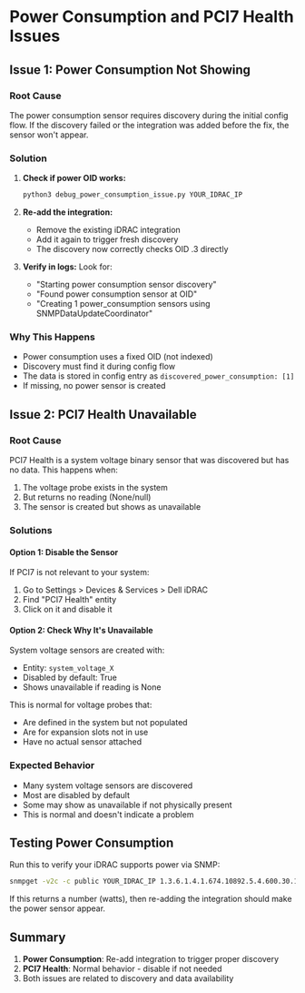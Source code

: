 # Power Consumption and PCI7 Health Issues

## Issue 1: Power Consumption Not Showing

### Root Cause
The power consumption sensor requires discovery during the initial config flow. If the discovery failed or the integration was added before the fix, the sensor won't appear.

### Solution
1. **Check if power OID works:**
   ```bash
   python3 debug_power_consumption_issue.py YOUR_IDRAC_IP
   ```

2. **Re-add the integration:**
   - Remove the existing iDRAC integration
   - Add it again to trigger fresh discovery
   - The discovery now correctly checks OID .3 directly

3. **Verify in logs:**
   Look for:
   - "Starting power consumption sensor discovery"
   - "Found power consumption sensor at OID"
   - "Creating 1 power_consumption sensors using SNMPDataUpdateCoordinator"

### Why This Happens
- Power consumption uses a fixed OID (not indexed)
- Discovery must find it during config flow
- The data is stored in config entry as `discovered_power_consumption: [1]`
- If missing, no power sensor is created

## Issue 2: PCI7 Health Unavailable

### Root Cause
PCI7 Health is a system voltage binary sensor that was discovered but has no data. This happens when:
1. The voltage probe exists in the system
2. But returns no reading (None/null)
3. The sensor is created but shows as unavailable

### Solutions

#### Option 1: Disable the Sensor
If PCI7 is not relevant to your system:
1. Go to Settings > Devices & Services > Dell iDRAC
2. Find "PCI7 Health" entity
3. Click on it and disable it

#### Option 2: Check Why It's Unavailable
System voltage sensors are created with:
- Entity: `system_voltage_X` 
- Disabled by default: True
- Shows unavailable if reading is None

This is normal for voltage probes that:
- Are defined in the system but not populated
- Are for expansion slots not in use
- Have no actual sensor attached

### Expected Behavior
- Many system voltage sensors are discovered
- Most are disabled by default 
- Some may show as unavailable if not physically present
- This is normal and doesn't indicate a problem

## Testing Power Consumption

Run this to verify your iDRAC supports power via SNMP:
```bash
snmpget -v2c -c public YOUR_IDRAC_IP 1.3.6.1.4.1.674.10892.5.4.600.30.1.6.1.3
```

If this returns a number (watts), then re-adding the integration should make the power sensor appear.

## Summary

1. **Power Consumption**: Re-add integration to trigger proper discovery
2. **PCI7 Health**: Normal behavior - disable if not needed
3. Both issues are related to discovery and data availability